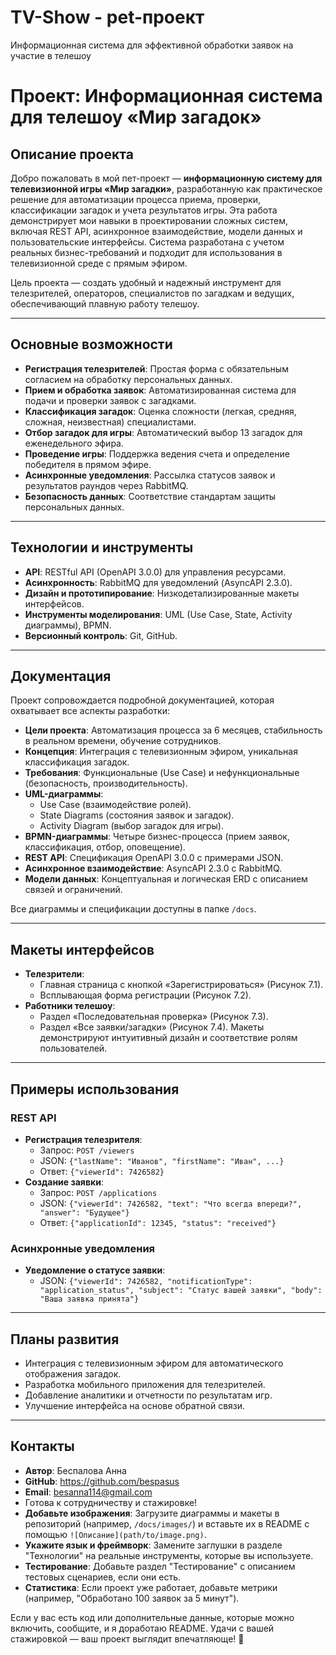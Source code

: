 # TV-Show - pet-проект
Информационная система для эффективной обработки заявок на участие в телешоу

# Проект: Информационная система для телешоу «Мир загадок»

## Описание проекта
Добро пожаловать в мой пет-проект — **информационную систему для телевизионной игры «Мир загадки»**, разработанную как практическое решение для автоматизации процесса приема, проверки, классификации загадок и учета результатов игры. Эта работа демонстрирует мои навыки в проектировании сложных систем, включая REST API, асинхронное взаимодействие, модели данных и пользовательские интерфейсы. Система разработана с учетом реальных бизнес-требований и подходит для использования в телевизионной среде с прямым эфиром.

Цель проекта — создать удобный и надежный инструмент для телезрителей, операторов, специалистов по загадкам и ведущих, обеспечивающий плавную работу телешоу.

---

## Основные возможности
- **Регистрация телезрителей**: Простая форма с обязательным согласием на обработку персональных данных.
- **Прием и обработка заявок**: Автоматизированная система для подачи и проверки заявок с загадками.
- **Классификация загадок**: Оценка сложности (легкая, средняя, сложная, неизвестная) специалистами.
- **Отбор загадок для игры**: Автоматический выбор 13 загадок для еженедельного эфира.
- **Проведение игры**: Поддержка ведения счета и определение победителя в прямом эфире.
- **Асинхронные уведомления**: Рассылка статусов заявок и результатов раундов через RabbitMQ.
- **Безопасность данных**: Соответствие стандартам защиты персональных данных.

---

## Технологии и инструменты
- **API**: RESTful API (OpenAPI 3.0.0) для управления ресурсами.
- **Асинхронность**: RabbitMQ для уведомлений (AsyncAPI 2.3.0).
- **Дизайн и прототипирование**: Низкодетализированные макеты интерфейсов.
- **Инструменты моделирования**: UML (Use Case, State, Activity диаграммы), BPMN.
- **Версионный контроль**: Git, GitHub.

---

## Документация
Проект сопровождается подробной документацией, которая охватывает все аспекты разработки:
- **Цели проекта**: Автоматизация процесса за 6 месяцев, стабильность в реальном времени, обучение сотрудников.
- **Концепция**: Интеграция с телевизионным эфиром, уникальная классификация загадок.
- **Требования**: Функциональные (Use Case) и нефункциональные (безопасность, производительность).
- **UML-диаграммы**: 
  - Use Case (взаимодействие ролей).
  - State Diagrams (состояния заявок и загадок).
  - Activity Diagram (выбор загадок для игры).
- **BPMN-диаграммы**: Четыре бизнес-процесса (прием заявок, классификация, отбор, оповещение).
- **REST API**: Спецификация OpenAPI 3.0.0 с примерами JSON.
- **Асинхронное взаимодействие**: AsyncAPI 2.3.0 с RabbitMQ.
- **Модели данных**: Концептуальная и логическая ERD с описанием связей и ограничений.

Все диаграммы и спецификации доступны в папке `/docs`.

---

## Макеты интерфейсов
- **Телезрители**:
  - Главная страница с кнопкой «Зарегистрироваться» (Рисунок 7.1).
  - Всплывающая форма регистрации (Рисунок 7.2).
- **Работники телешоу**:
  - Раздел «Последовательная проверка» (Рисунок 7.3).
  - Раздел «Все заявки/загадки» (Рисунок 7.4).
Макеты демонстрируют интуитивный дизайн и соответствие ролям пользователей.

---

## Примеры использования
### REST API
- **Регистрация телезрителя**:
  - Запрос: `POST /viewers`
  - JSON: `{"lastName": "Иванов", "firstName": "Иван", ...}`
  - Ответ: `{"viewerId": 7426582}`
- **Создание заявки**:
  - Запрос: `POST /applications`
  - JSON: `{"viewerId": 7426582, "text": "Что всегда впереди?", "answer": "Будущее"}`
  - Ответ: `{"applicationId": 12345, "status": "received"}`

### Асинхронные уведомления
- **Уведомление о статусе заявки**:
  - JSON: `{"viewerId": 7426582, "notificationType": "application_status", "subject": "Статус вашей заявки", "body": "Ваша заявка принята"}`

---

## Планы развития
- Интеграция с телевизионным эфиром для автоматического отображения загадок.
- Разработка мобильного приложения для телезрителей.
- Добавление аналитики и отчетности по результатам игр.
- Улучшение интерфейса на основе обратной связи.

---

## Контакты
- **Автор**: Беспалова Анна
- **GitHub**: https://github.com/bespasus
- **Email**: besanna114@gmail.com
- Готова к сотрудничеству и стажировке!
- **Добавьте изображения**: Загрузите диаграммы и макеты в репозиторий (например, `/docs/images/`) и вставьте их в README с помощью `![Описание](path/to/image.png)`.
- **Укажите язык и фреймворк**: Замените заглушки в разделе "Технологии" на реальные инструменты, которые вы используете.
- **Тестирование**: Добавьте раздел "Тестирование" с описанием тестовых сценариев, если они есть.
- **Статистика**: Если проект уже работает, добавьте метрики (например, "Обработано 100 заявок за 5 минут").

Если у вас есть код или дополнительные данные, которые можно включить, сообщите, и я доработаю README. Удачи с вашей стажировкой — ваш проект выглядит впечатляюще! 🚀
